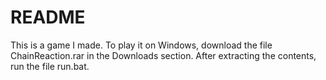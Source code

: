 # README #

This is a game I made. To play it on Windows, download the file ChainReaction.rar in the Downloads section.
After extracting the contents, run the file run.bat.